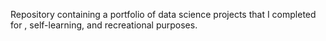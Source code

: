 Repository containing a portfolio of data science projects that I completed for , self-learning, and recreational purposes.
